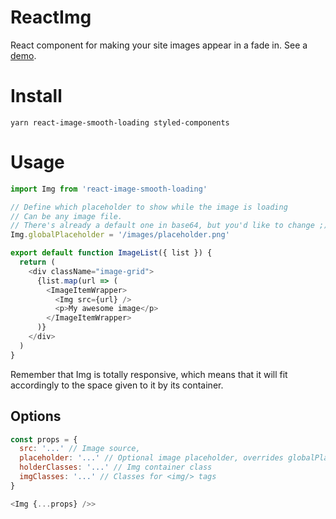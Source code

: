 ReactImg
========
React component for making your site images appear in a fade in.
See a [demo](http://astrocoders.com/react-image-smooth-loading/).

# Install
```
yarn react-image-smooth-loading styled-components
```

# Usage

```js
import Img from 'react-image-smooth-loading'

// Define which placeholder to show while the image is loading
// Can be any image file.
// There's already a default one in base64, but you'd like to change ;)
Img.globalPlaceholder = '/images/placeholder.png'

export default function ImageList({ list }) {
  return (
    <div className="image-grid">
      {list.map(url => (
        <ImageItemWrapper>
          <Img src={url} />
          <p>My awesome image</p>
        </ImageItemWrapper>
      )}
    </div>
  )
}
```

Remember that Img is totally responsive, which means that it will fit accordingly
to the space given to it by its container.


## Options

```js
const props = {
  src: '...' // Image source,
  placeholder: '...' // Optional image placeholder, overrides globalPlaceholder,
  holderClasses: '...' // Img container class
  imgClasses: '...' // Classes for <img/> tags
}

<Img {...props} />>
```
